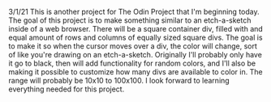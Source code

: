 3/1/21
This is another project for The Odin Project that I'm beginning today. The goal of this project is to make something similar to an etch-a-sketch inside of a web browser. There will be a square container div, filled with and equal amount of rows and columns of equally sized square divs. The goal is to make it so when the cursor moves over a div, the color will change, sort of like you're drawing on an etch-a-sketch. Originally I'll probably only have it go to black, then will add functionality for random colors, and I'll also be making it possible to customize how many divs are available to color in. The range will probably be 10x10 to 100x100. I look forward to learning everything needed for this project.